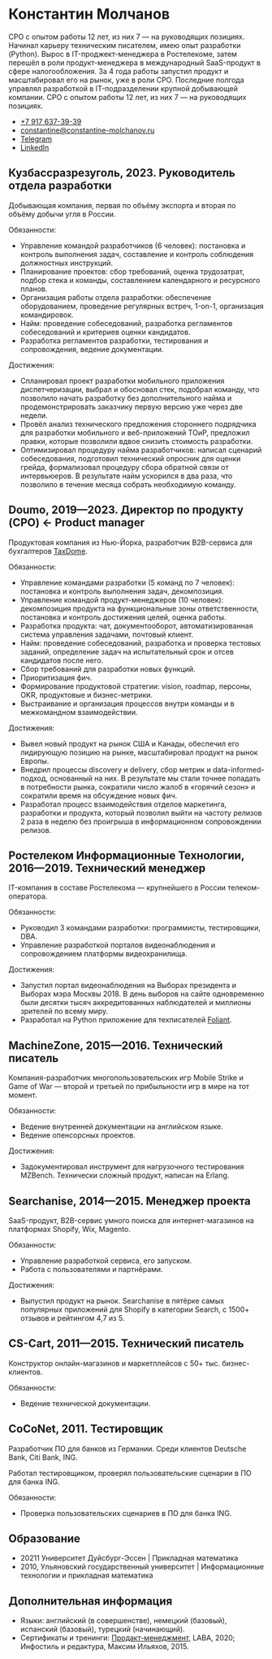 # Константин Молчанов

CPO с опытом работы 12 лет, из них 7 — на руководящих позициях. Начинал карьеру техническим писателем, имею опыт разработки (Python). Вырос в IT-проджект-менеджера в Ростелекоме, затем перешёл в роли продукт-менеджера в международный SaaS-продукт в сфере налогообложения. За 4 года работы запустил продукт и масштабировал его на рынок, уже в роли CPO. Последние полгода управлял разработкой в IT-подразделении крупной добывающей компании.
CPO с опытом работы 12 лет, из них 7 — на руководящих позициях.

-   [+7 917 637-39-39](tel:+79176373930)
-   [constantine@constantine-molchanov.ru](mailto:constantine@constantine-molchanov.ru)
-   [Telegram](https://t.me/moigagoo)
-   [LinkedIn](https://linkedin.com/in/moigagoo/)


## Кузбассразрезуголь, 2023. Руководитель отдела разработки

Добывающая компания, первая по объёму экспорта и вторая по объёму добычи угля в России. 

Обязанности:

-   Управление командой разработчиков (6 человек): постановка и контроль выполнения задач, составление и контроль соблюдения должностных инструкций.
-   Планирование проектов: сбор требований, оценка трудозатрат, подбор стека и команды, составлением календарного и ресурсного планов.
-   Организация работы отдела разработки: обеспечение оборудованием, проведение регулярных встреч, 1-on-1, организация командировок.
-   Найм: проведение собеседований, разработка регламентов собеседований и критериев оценки кандидатов.
-   Разработка регламентов разработки, тестирования и сопровождения, ведение документации. 

Достижения:

-   Спланировал проект разработки мобильного приложения диспетчеризации, выбрал и обосновал стек, подобрал команду, что позволило начать разработку без дополнительного найма и продемонстрировать заказчику первую версию уже через две недели.
-   Провёл анализ технического предложения стороннего подрядчика для разработки мобильного и веб-приложений ТОиР, предложил правки, которые позволили вдвое снизить стоимость разработки.
-   Оптимизировал процедуру найма разработчиков: написал сценарий собеседования, подготовил технический опросник для оценки грейда, формализовал процедуру сбора обратной связи от интервьюеров. В результате найм ускорился в два раза, что позволило в течение месяца собрать необходимую команду.


## Doumo, 2019—2023. Директор по продукту (CPO) ← Product manager

Продуктовая компания из Нью-Йорка, разработчик B2B-сервиса для бухгалтеров [TaxDome](https://taxdome.com).

Обязанности:

-   Управление командами разработки (5 команд по 7 человек): постановка и контроль выполнения задач, декомпозиция.
-   Управление командой продукт-менеджеров (10 человек): декомпозиция продукта на функциональные зоны ответственности, постановка и контроль достижения целей, оценка работы.
-   Разработка продукта: чат, документооборот, автоматизированная система управления задачами, почтовый клиент.
-   Найм: проведение собеседований, разработка и проверка тестовых заданий, определение задач на испытательный срок и отсев кандидатов после него.
-   Сбор требований для разработки новых функций.
-   Приоритизация фич.
-   Формирование продуктовой стратегии: vision, roadmap, персоны, OKR, продуктовые и бизнес-метрики.
-   Выстраивание и организация процессов внутри команды и в межкомандном взаимодействии.

Достижения:

-   Вывел новый продукт на рынок США и Канады, обеспечил его лидирующую позицию на рынке, масштабировал продукт на рынок Европы.
-   Внедрил процессы discovery и delivery, сбор метрик и data-informed-подход, основанный на них. В результате мы стали точнее попадать в потребности рынка, сократили число жалоб в «горячий сезон» и сократили время на обсуждение новых фич.
-   Разработал процесс взаимодействия отделов маркетинга, разработки и продукта, который позволил выйти на частоту релизов 2 раза в неделю без проигрыша в информационном сопровождении релизов.


## Ростелеком Информационные Технологии, 2016—2019. Технический менеджер

IT-компания в составе Ростелекома — крупнейшего в России телеком-оператора.

Обязанности:

-   Руководил 3 командами разработки: программисты, тестировщики, DBA.
-   Управление разработкой порталов видеонаблюдения и сопровождением платформы видеохранилища. 

Достижения:

-   Запустил портал видеонаблюдения на Выборах президента и Выборах мэра Москвы 2018. В день выборов на сайте одновременно были десятки тысяч аккредитованных наблюдателей и миллионы зрителей по всему миру.
-   Разработал на Python приложение для техписателей [Foliant](https://foliant-docs.github.io).


## MachineZone, 2015—2016. Технический писатель

Компания-разработчик многопользовательских игр Mobile Strike и Game of War — второй и третьей по прибыльности игр в мире на тот момент.

Обязанности:

-   Ведение внутренней документации на английском языке.
-   Ведение опенсорсных проектов.

Достижения:

-   Задокументировал инструмент для нагрузочного тестирования MZBench. Технически сложный продукт, написан на Erlang.


## Searchanise, 2014—2015. Менеджер проекта

SaaS-продукт, B2B-сервис умного поиска для интернет-магазинов на платформах Shopify, Wix, Magento.

Обязанности:

-   Управление разработкой сервиса, его запуском. 
-   Работа с пользователями и партнёрами.

Достижения:

-   Выпустил продукт на рынок. Searchanise в пятёрке самых популярных приложений для Shopify в категории Search, с 1500+ отзывов и рейтингом 4,7 из 5.


## CS-Cart, 2011—2015. Технический писатель

Конструктор онлайн-магазинов и маркетплейсов с 50+ тыс. бизнес-клиентов.

Обязанности:

-   Ведение технической документации.


## CoCoNet, 2011. Тестировщик

Разработчик ПО для банков из Германии. Среди клиентов Deutsche Bank, Citi Bank, ING.

Работал тестировщиком, проверял пользовательские сценарии в ПО для банка ING.

Обязанности:

-   Проверка пользовательских сценариев в ПО для банка ING.


## Образование

-   20211 Университет Дуйсбург-Эссен | Прикладная математика
-   2010, Ульяновский государственный университет | Информационные технологии и прикладная математика 


## Дополнительная информация

-   Языки: английский (в совершенстве), немецкий (базовый), испанский (базовый), турецкий (начинающий).
-   Сертификаты и тренинги: [Продакт-менеджмент](https://my.l-a-b-a.com/ru/certificate/5f7edca92bbac), LABA, 2020; Инфостиль и редактура, Максим Ильяхов, 2015.

